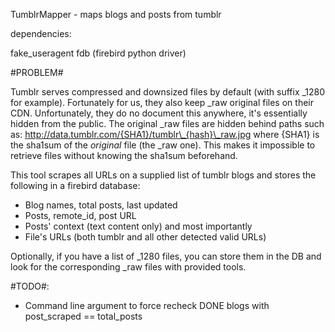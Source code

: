 TumblrMapper - maps blogs and posts from tumblr

dependencies: 

fake\_useragent
fdb (firebird python driver)


#PROBLEM# 

Tumblr serves compressed and downsized files by default (with suffix \_1280 for example).
Fortunately for us, they also keep \_raw original files on their CDN.
Unfortunately, they do no document this anywhere, it's essentially hidden from the public.
The original \_raw files are hidden behind paths such as:
http://data.tumblr.com/{SHA1}/tumblr\_{hash}\_raw.jpg
where {SHA1} is the sha1sum of the _original_ file (the \_raw one). 
This makes it impossible to retrieve files without knowing the sha1sum beforehand.

This tool scrapes all URLs on a supplied list of tumblr blogs and stores the following in a firebird database:
* Blog names, total posts, last updated
* Posts, remote\_id, post URL
* Posts' context (text content only) and most importantly
* File's URLs (both tumblr and all other detected valid URLs)

Optionally, if you have a list of \_1280 files, you can store them in the DB and look for the
corresponding \_raw files with provided tools.

#TODO#:

* Command line argument to force recheck DONE blogs with post\_scraped == total\_posts
